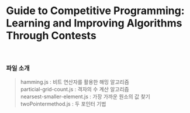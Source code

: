 # Guide to Competitive Programming: Learning and Improving Algorithms Through Contests

<br>

### 파일 소개

> hamming.js : 비트 연산자를 활용한 해밍 알고리즘 <br>
> particial-grid-count.js : 격자의 수 계산 알고리즘 <br>
> nearsest-smaller-element.js : 가장 가까운 원소의 값 찾기 <br>
> twoPointermethod.js : 두 포인터 기법 <br>

<br>
